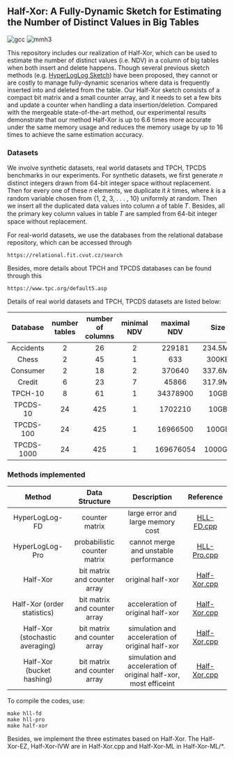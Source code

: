 ## Half-Xor: A Fully-Dynamic Sketch for Estimating the Number of Distinct Values in Big Tables
![gcc](https://img.shields.io/badge/gcc-8.1.0-yellow) ![mmh3](https://img.shields.io/badge/mmh3-3.0.0-blue)


This repository includes our realization of Half-Xor, which can be used to estimate the number of distinct values (i.e. NDV) in a column of big tables when both insert and delete happens. Though several previous sketch methods (e.g. [HyperLogLog Sketch](http://algo.inria.fr/flajolet/Publications/FlFuGaMe07.pdf)) have been proposed, they cannot or are costly to manage fully-dynamic scenarios where data is frequently inserted into and deleted from the table. Our Half-Xor sketch consists of a compact bit matrix and a small counter array, and it needs to set a few bits and update a counter when handling a data insertion/deletion. Compared with the mergeable state-of-the-art method, our experimental results demonstrate that our method Half-Xor is up to 6.6 times more accurate under the same memory usage and reduces the memory usage by up to 16 times to achieve the same estimation accuracy.

### Datasets

We involve synthetic datasets, real world datasets and TPCH, TPCDS benchmarks in our experiments. For synthetic datasets, we first generate 𝑛 distinct integers drawn from 64-bit integer space without replacement. Then for every one of these 𝑛 elements, we duplicate it 𝑘 times, where 𝑘 is a random variable chosen from {1, 2, 3, . . . , 10} uniformly at random. Then we insert all the duplicated data values into column 𝑎 of table 𝑇. Besides, all the primary key column values in table 𝑇 are sampled from 64-bit integer space without replacement. 

For real-world datasets, we use the databases from the relational database repository, which can be accessed through

```url
https://relational.fit.cvut.cz/search
```

Besides, more details about TPCH and TPCDS databases can be found through this

```
https://www.tpc.org/default5.asp
```

 Details of real world datasets and TPCH, TPCDS datasets are listed below:

|  Database  | number tables | number of columns | minimal NDV | maximal NDV |  Size   |
| :--------: | :-----------: | :---------------: | :---------: | :---------: | :-----: |
| Accidents  |       2       |        26         |      2      |   229181    | 234.5MB |
|   Chess    |       2       |        45         |      1      |     633     |  300KB  |
|  Consumer  |       2       |        18         |      2      |   370640    | 337.6MB |
|   Credit   |       6       |        23         |      7      |    45866    | 317.9MB |
|  TPCH-10   |       8       |        61         |      1      |  34378900   |  10GB   |
|  TPCDS-10  |      24       |        425        |      1      |   1702210   |  10GB   |
| TPCDS-100  |      24       |        425        |      1      |  16966500   |  100GB  |
| TPCDS-1000 |      24       |        425        |      1      |  169676054  | 1000GB  |




### Methods implemented

|Method            |Data Structure                       |Description                             |Reference|
|:------------------:|:-----------------------------------:|:---------------------------------------:|:----------------------:|
|HyperLogLog-FD        |counter matrix                            |large error and large memory cost                 |[HLL-FD.cpp](HLL-FD.cpp)      |
|HyperLogLog-Pro|probabilistic counter matrix|cannot merge and unstable performance|[HLL-Pro.cpp](HLL-Pro.cpp)|
|Half-Xor |bit matrix and counter array|original half-xor|[Half-Xor.cpp](Half-Xor.cpp)      |
|Half-Xor (order statistics)|bit matrix and counter array|acceleration of original half-xor|[Half-Xor.cpp](Half-Xor.cpp)      |
|Half-Xor (stochastic averaging)|bit matrix and counter array|simulation and acceleration of original half-xor|[Half-Xor.cpp](Half-Xor.cpp)      |
|Half-Xor (bucket hashing)|bit matrix and counter array|simulation and acceleration of original half-xor, most efficeint|[Half-Xor.cpp](Half-Xor.cpp)|



To compile the codes, use:

```shell
make hll-fd
make hll-pro
make half-xor
```

Besides, we implement the three estimates based on Half-Xor. The Half-Xor-EZ, Half-Xor-IVW are in Half-Xor.cpp and Half-Xor-ML in Half-Xor-ML/*.
